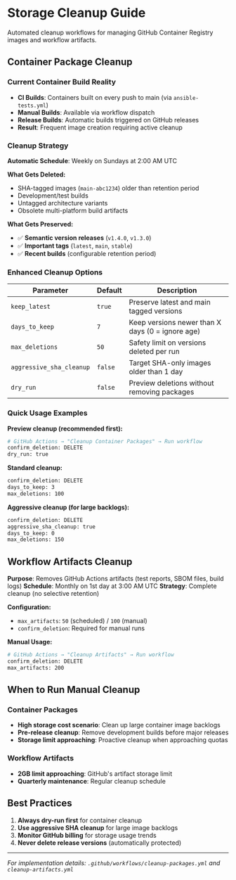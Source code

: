 # Storage Cleanup Guide

Automated cleanup workflows for managing GitHub Container Registry images and workflow artifacts.

## Container Package Cleanup

### Current Container Build Reality
- **CI Builds**: Containers built on every push to main (via `ansible-tests.yml`)
- **Manual Builds**: Available via workflow dispatch
- **Release Builds**: Automatic builds triggered on GitHub releases
- **Result**: Frequent image creation requiring active cleanup

### Cleanup Strategy

**Automatic Schedule**: Weekly on Sundays at 2:00 AM UTC

**What Gets Deleted:**
- SHA-tagged images (`main-abc1234`) older than retention period
- Development/test builds
- Untagged architecture variants
- Obsolete multi-platform build artifacts

**What Gets Preserved:**
- ✅ **Semantic version releases** (`v1.4.0`, `v1.3.0`)
- ✅ **Important tags** (`latest`, `main`, `stable`)
- ✅ **Recent builds** (configurable retention period)

### Enhanced Cleanup Options

| Parameter | Default | Description |
|-----------|---------|-------------|
| `keep_latest` | `true` | Preserve latest and main tagged versions |
| `days_to_keep` | `7` | Keep versions newer than X days (0 = ignore age) |
| `max_deletions` | `50` | Safety limit on versions deleted per run |
| `aggressive_sha_cleanup` | `false` | Target SHA-only images older than 1 day |
| `dry_run` | `false` | Preview deletions without removing packages |

### Quick Usage Examples

**Preview cleanup (recommended first):**
```bash
# GitHub Actions → "Cleanup Container Packages" → Run workflow
confirm_deletion: DELETE
dry_run: true
```

**Standard cleanup:**
```bash
confirm_deletion: DELETE
days_to_keep: 3
max_deletions: 100
```

**Aggressive cleanup (for large backlogs):**
```bash
confirm_deletion: DELETE
aggressive_sha_cleanup: true
days_to_keep: 0
max_deletions: 150
```

## Workflow Artifacts Cleanup

**Purpose**: Removes GitHub Actions artifacts (test reports, SBOM files, build logs)
**Schedule**: Monthly on 1st day at 3:00 AM UTC
**Strategy**: Complete cleanup (no selective retention)

**Configuration:**
- `max_artifacts`: `50` (scheduled) / `100` (manual)
- `confirm_deletion`: Required for manual runs

**Manual Usage:**
```bash
# GitHub Actions → "Cleanup Artifacts" → Run workflow
confirm_deletion: DELETE
max_artifacts: 200
```

## When to Run Manual Cleanup

### Container Packages
- **High storage cost scenario**: Clean up large container image backlogs
- **Pre-release cleanup**: Remove development builds before major releases
- **Storage limit approaching**: Proactive cleanup when approaching quotas

### Workflow Artifacts
- **2GB limit approaching**: GitHub's artifact storage limit
- **Quarterly maintenance**: Regular cleanup schedule

## Best Practices

1. **Always dry-run first** for container cleanup
2. **Use aggressive SHA cleanup** for large image backlogs
3. **Monitor GitHub billing** for storage usage trends
4. **Never delete release versions** (automatically protected)

---
*For implementation details: `.github/workflows/cleanup-packages.yml` and `cleanup-artifacts.yml`*